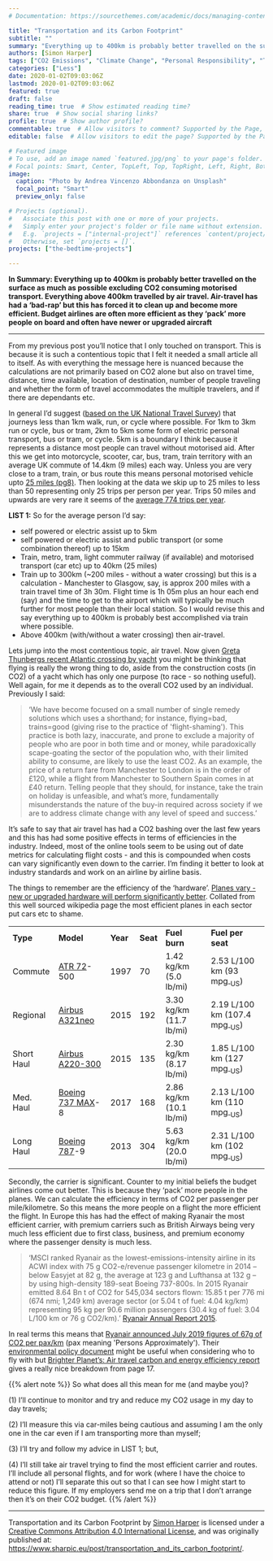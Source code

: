 ```yaml
---
# Documentation: https://sourcethemes.com/academic/docs/managing-content/

title: "Transportation and its Carbon Footprint"
subtitle: ""
summary: "Everything up to 400km is probably better travelled on the surface as much as possible excluding CO2 consuming motorised transport. Everything above 400km travelled by air travel. Air-travel has had a ‘bad-rap’ but this has forced it to clean up and become more efficient. Budget airlines are often more efficient as they ‘pack’ more people on board and often have newer or upgraded aircraft."
authors: [Simon Harper]
tags: ["CO2 Emissions", "Climate Change", "Personal Responsibility", "Travel", "Transport"]
categories: ["Less"]
date: 2020-01-02T09:03:06Z
lastmod: 2020-01-02T09:03:06Z
featured: true
draft: false
reading_time: true  # Show estimated reading time?
share: true  # Show social sharing links?
profile: true  # Show author profile?
commentable: true  # Allow visitors to comment? Supported by the Page, Post, and Docs content types.
editable: false  # Allow visitors to edit the page? Supported by the Page, Post, and Docs content types.

# Featured image
# To use, add an image named `featured.jpg/png` to your page's folder.
# Focal points: Smart, Center, TopLeft, Top, TopRight, Left, Right, BottomLeft, Bottom, BottomRight.
image:
  caption: "Photo by Andrea Vincenzo Abbondanza on Unsplash"
  focal_point: "Smart"
  preview_only: false

# Projects (optional).
#   Associate this post with one or more of your projects.
#   Simply enter your project's folder or file name without extension.
#   E.g. `projects = ["internal-project"]` references `content/project/deep-learning/index.md`.
#   Otherwise, set `projects = []`.
projects: ["the-bedtime-projects"]

---
```


**In Summary: Everything up to 400km is probably better travelled on the surface as much as possible excluding CO2 consuming motorised transport. Everything above 400km travelled by air travel. Air-travel has had a ‘bad-rap’ but this has forced it to clean up and become more efficient. Budget airlines are often more efficient as they ‘pack’ more people on board and often have newer or upgraded aircraft**

---

From my previous post you’ll notice that I only touched on transport. This is because it is such a contentious topic that I felt it needed a small article all to itself. As with everything the message here is nuanced because the calculations are not primarily based on CO2 alone but also on travel time, distance, time available, location of destination, number of people traveling and whether the form of travel accommodates the multiple travelers, and if there are dependants etc. 

In general I’d suggest ([based on the UK National Travel Survey](https://www.gov.uk/government/statistics/national-travel-survey-2016)) that journeys less than 1km walk, run, or cycle where possible. For 1km to 3km run or cycle, bus or tram, 2km to 5km some form of electric personal transport, bus or tram, or cycle. 5km is a boundary I think because it represents a distance most people can travel without motorised aid. After this we get into motorcycle, scooter, car, bus, tram, train territory with an average UK commute of 14.4km (9 miles) each way. Unless you are very close to a tram, train, or bus route this means personal motorised vehicle upto [25 miles (pg8)](https://assets.publishing.service.gov.uk/government/uploads/system/uploads/attachment_data/file/674568/analysis-from-the-national-travel-survey.pdf?_ga=2.205806995.1612250571.1566729501-1748835562.1566729501). Then looking at the data we skip up to 25 miles to less than 50 representing only 25 trips per person per year. Trips 50 miles and upwards are very rare it seems of the [average 774 trips per year](https://assets.publishing.service.gov.uk/government/uploads/system/uploads/attachment_data/file/632913/nts-infographic-2016.pdf?_ga=2.36510624.1612250571.1566729501-1748835562.1566729501).

**LIST 1:** So for the average person I’d say:

*   self powered or electric assist up to 5km
*   self powered or electric assist and public transport (or some combination thereof) up to 15km
*   Train, metro, tram, light commuter railway (if available) and motorised transport (car etc) up to 40km (25 miles)
*   Train up to 300km (~200 miles - without a water crossing) but this is a calculation - Manchester to Glasgow, say, is approx 200 miles with a train travel time of 3h 30m. Flight time is 1h 05m plus an hour each end (say) and the time to get to the airport which will typically be much further for most people than their local station. So I would revise this and say everything up to 400km is probably best accomplished via train where possible. 
*   Above 400km (with/without a water crossing) then air-travel.

Lets jump into the most contentious topic, air travel. Now given [Greta Thunbergs recent Atlantic crossing by yacht](https://www.independent.co.uk/news/uk/home-news/greta-thunberg-sailing-boat-climate-change-un-summits-new-york-santiago-a9058541.html) you might be thinking that flying is really the wrong thing to do, aside from the construction costs (in CO2) of a yacht which has only one purpose (to race - so nothing useful). Well again, for me it depends as to the overall CO2 used by an individual. Previously I said:

> ‘We have become focused on a small number of single remedy solutions which uses a shorthand; for instance, flying=bad, trains=good (giving rise to the practice of 'flight-shaming'). This practice is both lazy, inaccurate, and prone to exclude a majority of people who are poor in both time and or money, while paradoxically scape-goating the sector of the population who, with their limited ability to consume, are likely to use the least CO2. As an example, the price of a return fare from Manchester to London is in the order of £120, while a flight from Manchester to Southern Spain comes in at £40 return. Telling people that they should, for instance, take the train on holiday is unfeasible, and what’s more, fundamentally misunderstands the nature of the buy-in required across society if we are to address climate change with any level of speed and success.’

It’s safe to say that air travel has had a CO2 bashing over the last few years and this has had some positive effects in terms of efficiencies in the industry. Indeed, most of the online tools seem to be using out of date metrics for calculating flight costs - and this is compounded when costs can vary significantly even down to the carrier. I’m finding it better to look at industry standards and work on an airline by airline basis. 

The things to remember are the efficiency of the ‘hardware’. [Planes vary - new or upgraded hardware will perform significantly better](https://en.wikipedia.org/wiki/Fuel_economy_in_aircraft). Collated from this well sourced wikipedia page the most efficient planes in each sector put cars etc to shame.


<table>
  <tr>
   <td><strong>Type</strong>
   </td>
   <td><strong>Model</strong>
   </td>
   <td><strong>Year</strong>
   </td>
   <td><strong>Seat</strong>
   </td>
   <td><strong>Fuel burn</strong>
   </td>
   <td><strong>Fuel per seat</strong>
   </td>
  </tr>
  <tr>
   <td>Commute
   </td>
   <td><a href="https://en.wikipedia.org/wiki/ATR_72">ATR 72</a>-500
   </td>
   <td>1997
   </td>
   <td>70
   </td>
   <td>1.42 kg/km (5.0 lb/mi)
   </td>
   <td>2.53 L/100 km (93 mpg<sub>‑US</sub>)
   </td>
  </tr>
  <tr>
   <td>Regional
   </td>
   <td><a href="https://en.wikipedia.org/wiki/Airbus_A321neo">Airbus A321neo</a>
   </td>
   <td>2015
   </td>
   <td>192
   </td>
   <td>3.30 kg/km (11.7 lb/mi)
   </td>
   <td>2.19 L/100 km (107.4 mpg<sub>‑US</sub>)
   </td>
  </tr>
  <tr>
   <td>Short Haul
   </td>
   <td><a href="https://en.wikipedia.org/wiki/Bombardier_CS300">Airbus A220-300</a>
   </td>
   <td>2015
   </td>
   <td>135
   </td>
   <td>2.30 kg/km (8.17 lb/mi)
   </td>
   <td>1.85 L/100 km (127 mpg<sub>‑US</sub>)
   </td>
  </tr>
  <tr>
   <td>Med. Haul
   </td>
   <td><a href="https://en.wikipedia.org/wiki/Boeing_737_MAX">Boeing 737 MAX</a>-8
   </td>
   <td>2017
   </td>
   <td>168
   </td>
   <td>2.86 kg/km (10.1 lb/mi)
   </td>
   <td>2.13 L/100 km (110 mpg<sub>‑US</sub>)
   </td>
  </tr>
  <tr>
   <td>Long Haul
   </td>
   <td><a href="https://en.wikipedia.org/wiki/Boeing_787">Boeing 787</a>-9
   </td>
   <td>2013
   </td>
   <td>304
   </td>
   <td>5.63 kg/km (20.0 lb/mi)
   </td>
   <td>2.31 L/100 km (102 mpg<sub>‑US</sub>)
   </td>
  </tr>
</table>


Secondly, the carrier is significant. Counter to my initial beliefs the budget airlines come out better. This is because they ‘pack’ more people in the planes. We can calculate the efficiency in terms of CO2 per passenger per mile/kilometre. So this means the more people on a flight the more efficient the flight. In Europe this has had the effect of making Ryanair the most efficient carrier, with premium carriers such as British Airways being very much less efficient due to first class, business, and premium economy where the passenger density is much less. 

> ‘MSCI ranked Ryanair as the lowest-emissions-intensity airline in its ACWI index with 75 g CO2-e/revenue passenger kilometre in 2014 – below Easyjet at 82 g, the average at 123 g and Lufthansa at 132 g – by using high-density 189-seat Boeing 737-800s. In 2015 Ryanair emitted 8.64 Bn t of CO2 for 545,034 sectors flown: 15.85 t per 776 mi (674 nmi; 1,249 km) average sector (or 5.04 t of fuel: 4.04 kg/km) representing 95 kg per 90.6 million passengers (30.4 kg of fuel: 3.04 L/100 km or 76 g CO2/km).’ [Ryanair Annual Report 2015](https://investor.ryanair.com/wp-content/uploads/2016/07/Ryanair-Annual-Report-FY16.pdf).

In real terms this means that [Ryanair announced July 2019 figures of 67g of CO2 per pax](https://corporate.ryanair.com/news/ryanair-becomes-first-eu-airline-to-report-monthly-co2-emissions/)[/km](https://corporate.ryanair.com/news/ryanair-becomes-first-eu-airline-to-report-monthly-co2-emissions/) (pax meaning 'Persons Approximately'). Their [environmental policy document](https://corporate.ryanair.com/wp-content/uploads/2018/03/Enviromental-Policy-Doc.pdf) might be useful when considering who to fly with but [Brighter Planet’s:  Air travel carbon and energy efficiency report](http://static.brighterplanet.com/science/publications/aviation/aviation.pdf) gives a really nice breakdown from page 17.


{{% alert note %}}
So what does all this mean for me (and maybe you)?

(1) I’ll continue to monitor and try and reduce my CO2 usage in my day to day travels;

(2) I’ll measure this via car-miles being cautious and assuming I am the only one in the car even if I am transporting more than myself;

(3) I’ll try and follow my advice in LIST 1; but,

(4) I’ll still take air travel trying to find the most efficient carrier and routes. I’ll include all personal flights, and for work (where I have the choice to attend or not) I’ll separate this out so that I can see how I might start to reduce this figure. If my employers send me on a trip that I don’t arrange then it’s on their CO2 budget. 
{{% /alert %}}

---

<span xmlns:dct="http://purl.org/dc/terms/" href="http://purl.org/dc/dcmitype/Text" property="dct:title" rel="dct:type">Transportation and its Carbon Footprint</span> by <a xmlns:cc="http://creativecommons.org/ns#" href="https://www.sharpic.eu/post/transportation_and_its_carbon_footprint/" property="cc:attributionName" rel="cc:attributionURL">Simon Harper</a> is licensed under a <a rel="license" href="http://creativecommons.org/licenses/by/4.0/">Creative Commons Attribution 4.0 International License</a>, and was originally published at: https://www.sharpic.eu/post/transportation_and_its_carbon_footprint/.